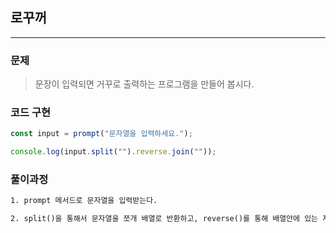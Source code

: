 ## 로꾸꺼

---

### 문제

> 문장이 입력되면 거꾸로 출력하는 프로그램을 만들어 봅시다.

### 코드 구현

```js
const input = prompt("문자열을 입력하세요.");

console.log(input.split("").reverse.join(""));
```

### 풀이과정

```txt
1. prompt 메서드로 문자열을 입력받는다.

2. split()을 통해서 문자열을 쪼개 배열로 반환하고, reverse()를 통해 배열안에 있는 자료들의 순서를 반전시킨 후, join()을 통해 문자열을 합쳐준 것을 콘솔에 출력한다.
```
